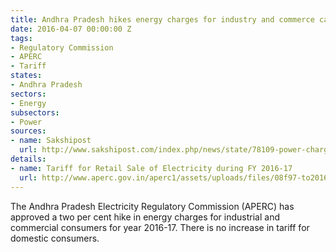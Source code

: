 ```yaml
---
title: Andhra Pradesh hikes energy charges for industry and commerce categories
date: 2016-04-07 00:00:00 Z
tags:
- Regulatory Commission
- APERC
- Tariff
states:
- Andhra Pradesh
sectors:
- Energy
subsectors:
- Power
sources:
- name: Sakshipost
  url: http://www.sakshipost.com/index.php/news/state/78109-power-charges-hiked-in-ap,-rs-216-crore-burden-on-industry.html?psource=Home-Latest
details:
- name: Tariff for Retail Sale of Electricity during FY 2016-17
  url: http://www.aperc.gov.in/aperc1/assets/uploads/files/08f97-to2016-17.pdf
---
```


The Andhra Pradesh Electricity Regulatory Commission (APERC) has approved a two per cent hike in energy charges for industrial and commercial consumers for year 2016-17. There is no increase in tariff for domestic consumers.
